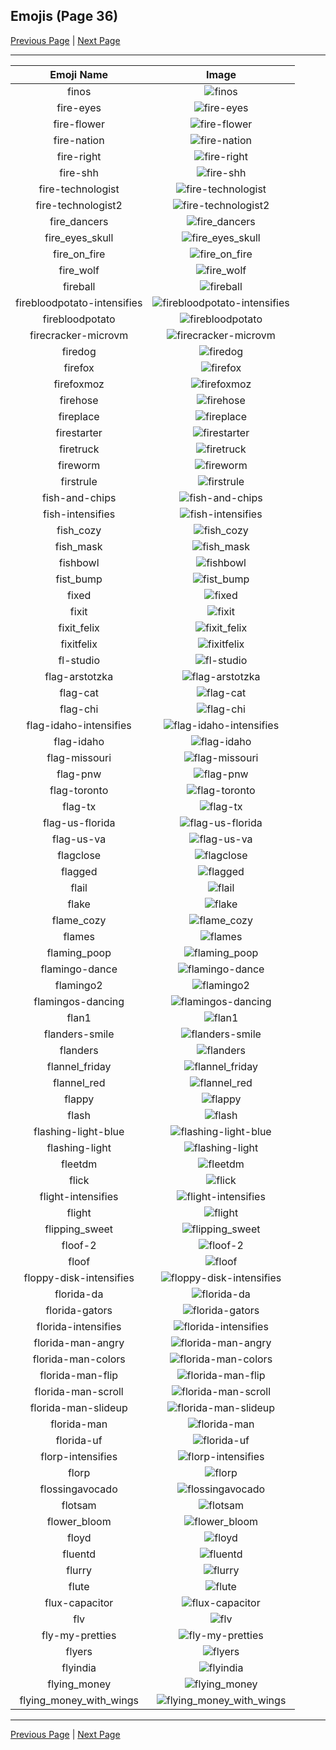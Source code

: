 
## Emojis (Page 36)

[Previous Page](/docs/hc/page-f-0035.md)
  | [Next Page](/docs/hc/page-f-0037.md)

<hr />

|Emoji Name|Image|
| :-: | :-: |
|finos| ![finos](/emojis/hc/finos.gif)|
|fire-eyes| ![fire-eyes](/emojis/hc/fire-eyes.png)|
|fire-flower| ![fire-flower](/emojis/hc/fire-flower.png)|
|fire-nation| ![fire-nation](/emojis/hc/fire-nation.png)|
|fire-right| ![fire-right](/emojis/hc/fire-right.png)|
|fire-shh| ![fire-shh](/emojis/hc/fire-shh.png)|
|fire-technologist| ![fire-technologist](/emojis/hc/fire-technologist.gif)|
|fire-technologist2| ![fire-technologist2](/emojis/hc/fire-technologist2.png)|
|fire_dancers| ![fire_dancers](/emojis/hc/fire_dancers.png)|
|fire_eyes_skull| ![fire_eyes_skull](/emojis/hc/fire_eyes_skull.png)|
|fire_on_fire| ![fire_on_fire](/emojis/hc/fire_on_fire.gif)|
|fire_wolf| ![fire_wolf](/emojis/hc/fire_wolf.png)|
|fireball| ![fireball](/emojis/hc/fireball.jpg)|
|firebloodpotato-intensifies| ![firebloodpotato-intensifies](/emojis/hc/firebloodpotato-intensifies.gif)|
|firebloodpotato| ![firebloodpotato](/emojis/hc/firebloodpotato.gif)|
|firecracker-microvm| ![firecracker-microvm](/emojis/hc/firecracker-microvm.png)|
|firedog| ![firedog](/emojis/hc/firedog.png)|
|firefox| ![firefox](/emojis/hc/firefox.png)|
|firefoxmoz| ![firefoxmoz](/emojis/hc/firefoxmoz.png)|
|firehose| ![firehose](/emojis/hc/firehose.png)|
|fireplace| ![fireplace](/emojis/hc/fireplace.png)|
|firestarter| ![firestarter](/emojis/hc/firestarter.jpg)|
|firetruck| ![firetruck](/emojis/hc/firetruck.png)|
|fireworm| ![fireworm](/emojis/hc/fireworm.jpg)|
|firstrule| ![firstrule](/emojis/hc/firstrule.jpg)|
|fish-and-chips| ![fish-and-chips](/emojis/hc/fish-and-chips.png)|
|fish-intensifies| ![fish-intensifies](/emojis/hc/fish-intensifies.gif)|
|fish_cozy| ![fish_cozy](/emojis/hc/fish_cozy.png)|
|fish_mask| ![fish_mask](/emojis/hc/fish_mask.png)|
|fishbowl| ![fishbowl](/emojis/hc/fishbowl.gif)|
|fist_bump| ![fist_bump](/emojis/hc/fist_bump.gif)|
|fixed| ![fixed](/emojis/hc/fixed.png)|
|fixit| ![fixit](/emojis/hc/fixit.png)|
|fixit_felix| ![fixit_felix](/emojis/hc/fixit_felix.png)|
|fixitfelix| ![fixitfelix](/emojis/hc/fixitfelix.png)|
|fl-studio| ![fl-studio](/emojis/hc/fl-studio.png)|
|flag-arstotzka| ![flag-arstotzka](/emojis/hc/flag-arstotzka.jpg)|
|flag-cat| ![flag-cat](/emojis/hc/flag-cat.png)|
|flag-chi| ![flag-chi](/emojis/hc/flag-chi.png)|
|flag-idaho-intensifies| ![flag-idaho-intensifies](/emojis/hc/flag-idaho-intensifies.gif)|
|flag-idaho| ![flag-idaho](/emojis/hc/flag-idaho.png)|
|flag-missouri| ![flag-missouri](/emojis/hc/flag-missouri.png)|
|flag-pnw| ![flag-pnw](/emojis/hc/flag-pnw.png)|
|flag-toronto| ![flag-toronto](/emojis/hc/flag-toronto.png)|
|flag-tx| ![flag-tx](/emojis/hc/flag-tx.png)|
|flag-us-florida| ![flag-us-florida](/emojis/hc/flag-us-florida.png)|
|flag-us-va| ![flag-us-va](/emojis/hc/flag-us-va.gif)|
|flagclose| ![flagclose](/emojis/hc/flagclose.jpg)|
|flagged| ![flagged](/emojis/hc/flagged.png)|
|flail| ![flail](/emojis/hc/flail.gif)|
|flake| ![flake](/emojis/hc/flake.png)|
|flame_cozy| ![flame_cozy](/emojis/hc/flame_cozy.png)|
|flames| ![flames](/emojis/hc/flames.png)|
|flaming_poop| ![flaming_poop](/emojis/hc/flaming_poop.png)|
|flamingo-dance| ![flamingo-dance](/emojis/hc/flamingo-dance.gif)|
|flamingo2| ![flamingo2](/emojis/hc/flamingo2.png)|
|flamingos-dancing| ![flamingos-dancing](/emojis/hc/flamingos-dancing.gif)|
|flan1| ![flan1](/emojis/hc/flan1.png)|
|flanders-smile| ![flanders-smile](/emojis/hc/flanders-smile.gif)|
|flanders| ![flanders](/emojis/hc/flanders.png)|
|flannel_friday| ![flannel_friday](/emojis/hc/flannel_friday.png)|
|flannel_red| ![flannel_red](/emojis/hc/flannel_red.png)|
|flappy| ![flappy](/emojis/hc/flappy.gif)|
|flash| ![flash](/emojis/hc/flash.png)|
|flashing-light-blue| ![flashing-light-blue](/emojis/hc/flashing-light-blue.gif)|
|flashing-light| ![flashing-light](/emojis/hc/flashing-light.gif)|
|fleetdm| ![fleetdm](/emojis/hc/fleetdm.png)|
|flick| ![flick](/emojis/hc/flick.png)|
|flight-intensifies| ![flight-intensifies](/emojis/hc/flight-intensifies.gif)|
|flight| ![flight](/emojis/hc/flight.png)|
|flipping_sweet| ![flipping_sweet](/emojis/hc/flipping_sweet.jpg)|
|floof-2| ![floof-2](/emojis/hc/floof-2.png)|
|floof| ![floof](/emojis/hc/floof.png)|
|floppy-disk-intensifies| ![floppy-disk-intensifies](/emojis/hc/floppy-disk-intensifies.gif)|
|florida-da| ![florida-da](/emojis/hc/florida-da.png)|
|florida-gators| ![florida-gators](/emojis/hc/florida-gators.png)|
|florida-intensifies| ![florida-intensifies](/emojis/hc/florida-intensifies.gif)|
|florida-man-angry| ![florida-man-angry](/emojis/hc/florida-man-angry.gif)|
|florida-man-colors| ![florida-man-colors](/emojis/hc/florida-man-colors.gif)|
|florida-man-flip| ![florida-man-flip](/emojis/hc/florida-man-flip.gif)|
|florida-man-scroll| ![florida-man-scroll](/emojis/hc/florida-man-scroll.gif)|
|florida-man-slideup| ![florida-man-slideup](/emojis/hc/florida-man-slideup.gif)|
|florida-man| ![florida-man](/emojis/hc/florida-man.png)|
|florida-uf| ![florida-uf](/emojis/hc/florida-uf.png)|
|florp-intensifies| ![florp-intensifies](/emojis/hc/florp-intensifies.gif)|
|florp| ![florp](/emojis/hc/florp.png)|
|flossingavocado| ![flossingavocado](/emojis/hc/flossingavocado.gif)|
|flotsam| ![flotsam](/emojis/hc/flotsam.jpg)|
|flower_bloom| ![flower_bloom](/emojis/hc/flower_bloom.gif)|
|floyd| ![floyd](/emojis/hc/floyd.jpg)|
|fluentd| ![fluentd](/emojis/hc/fluentd.png)|
|flurry| ![flurry](/emojis/hc/flurry.png)|
|flute| ![flute](/emojis/hc/flute.gif)|
|flux-capacitor| ![flux-capacitor](/emojis/hc/flux-capacitor.gif)|
|flv| ![flv](/emojis/hc/flv.png)|
|fly-my-pretties| ![fly-my-pretties](/emojis/hc/fly-my-pretties.png)|
|flyers| ![flyers](/emojis/hc/flyers.png)|
|flyindia| ![flyindia](/emojis/hc/flyindia.png)|
|flying_money| ![flying_money](/emojis/hc/flying_money.gif)|
|flying_money_with_wings| ![flying_money_with_wings](/emojis/hc/flying_money_with_wings.gif)|

<hr/>

[Previous Page](/docs/hc/page-f-0035.md)
  | [Next Page](/docs/hc/page-f-0037.md)